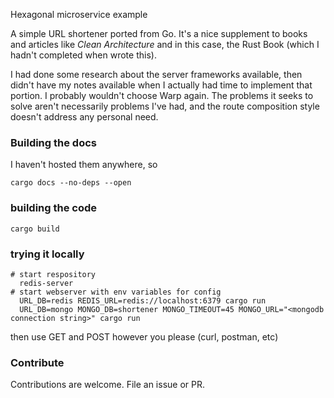 Hexagonal microservice example

A simple URL shortener ported from Go. It's a nice supplement to books and articles like _Clean Architecture_ and in this case, the Rust Book (which I hadn't completed when wrote this).

I had done some research about the server frameworks available, then didn't have my notes available when I actually had time to implement that portion. I probably wouldn't choose Warp again. The problems it seeks to solve aren't necessarily problems I've had, and the route composition style doesn't address any personal need.

### Building the docs

I haven't hosted them anywhere, so

```
cargo docs --no-deps --open
```

### building the code

```
cargo build
```

### trying it locally

```
# start respository
  redis-server
# start webserver with env variables for config
  URL_DB=redis REDIS_URL=redis://localhost:6379 cargo run
  URL_DB=mongo MONGO_DB=shortener MONGO_TIMEOUT=45 MONGO_URL="<mongodb connection string>" cargo run
```

then use GET and POST however you please (curl, postman, etc)

### Contribute

Contributions are welcome. File an issue or PR.

